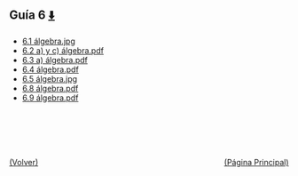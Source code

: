 
<html>
<body>
<h2>Guía 6 <a href="https://downgit.github.io/#/home?url=https://github.com/Apuntes-FIUBA/Apuntes-Electronica/tree/main/81 - Matemática/8102 - Algebra II/Guias de Problemas/Resueltos/Guía 6" style="font-size:20px">  ⬇️ </a></h2>
<ul>
    <li><a href="6.1 álgebra.jpg">6.1 álgebra.jpg</a></li>
    <li><a href="6.2 a) y c) álgebra.pdf">6.2 a) y c) álgebra.pdf</a></li>
    <li><a href="6.3 a) álgebra.pdf">6.3 a) álgebra.pdf</a></li>
    <li><a href="6.4 álgebra.pdf">6.4 álgebra.pdf</a></li>
    <li><a href="6.5 álgebra.jpg">6.5 álgebra.jpg</a></li>
    <li><a href="6.8 álgebra.pdf">6.8 álgebra.pdf</a></li>
    <li><a href="6.9 álgebra.pdf">6.9 álgebra.pdf</a></li>
</ul>
</body>
</html>


































<br><br><br><br><br><a href="../" style="float: left">(Volver)</a> <a href="https://apuntes-fiuba.github.io/Apuntes-Electronica" style="float: right">(Página Principal)</a>
